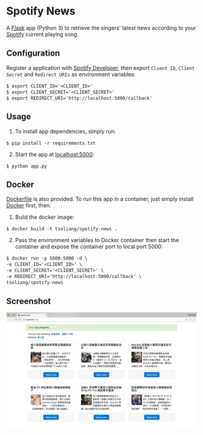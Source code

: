 # Spotify News

A [Flask](http://flask.pocoo.org/) app (Python 3) to retrieve the singers' latest news according to your [Spotify](https://www.spotify.com/) current playing song.

## Configuration

Register a application with [Spotify Developer](https://developer.spotify.com/), then export `Client ID`, `Client Secret` and `Redirect URIs` as environment variables:

```
$ export CLIENT_ID='<CLIENT_ID>'
$ export CLIENT_SECRET='<CLIENT_SECRET>'
$ export REDIRECT_URI='http://localhost:5000/callback'
```

## Usage

1. To install app dependencies, simply run:

```
$ pip install -r requirements.txt
```

2. Start the app at [localhost:5000](http://localhost:5000):

```
$ python app.py
```

## Docker

[Dockerfile](Dockerfile) is also provided. To run this app in a container, just simply install [Docker](https://www.docker.com/) first, then:

1. Build the docker image:

```
$ docker build -t tsoliang/spotify-news .
```

2. Pass the environment variables to Docker container then start the container and expose the container port to local port 5000:

```
$ docker run -p 5000:5000 -d \
-e CLIENT_ID='<CLIENT_ID>' \
-e CLIENT_SECRET='<CLIENT_SECRET>' \
-e REDIRECT_URI='http://localhost:5000/callback' \
tsoliang/spotify-news
```

##  Screenshot

![screen shot](/images/screenshot.jpg)
